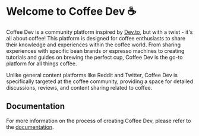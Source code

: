 # Welcome to Coffee Dev ☕

Coffee Dev is a community platform inspired by [Dev.to](https://dev.to/), but with a twist - it's all about coffee! This platform is designed for coffee enthusiasts to share their knowledge and experiences within the coffee world. From sharing experiences with specific bean brands or espresso machines to creating tutorials and guides on brewing the perfect cup, Coffee Dev is the go-to platform for all things coffee.

Unlike general content platforms like Reddit and Twitter, Coffee Dev is specifically targeted at the coffee community, providing a space for detailed discussions, reviews, and content sharing related to coffee.

## Documentation

For more information on the process of creating Coffee Dev, please refer to the [documentation](https://gokay-atalay-sem6.github.io/Docs).

